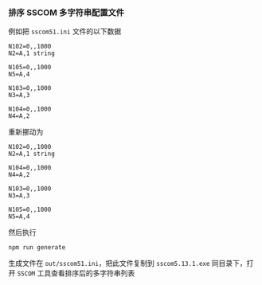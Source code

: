 ### 排序 SSCOM 多字符串配置文件

例如把 `sscom51.ini` 文件的以下数据

```
N102=0,,1000
N2=A,1 string

N105=0,,1000
N5=A,4

N103=0,,1000
N3=A,3

N104=0,,1000
N4=A,2
```

重新挪动为


```
N102=0,,1000
N2=A,1 string

N104=0,,1000
N4=A,2

N103=0,,1000
N3=A,3

N105=0,,1000
N5=A,4
```

然后执行

```
npm run generate
```

生成文件在 `out/sscom51.ini`，把此文件复制到 `sscom5.13.1.exe` 同目录下，打开 `SSCOM` 工具查看排序后的多字符串列表

